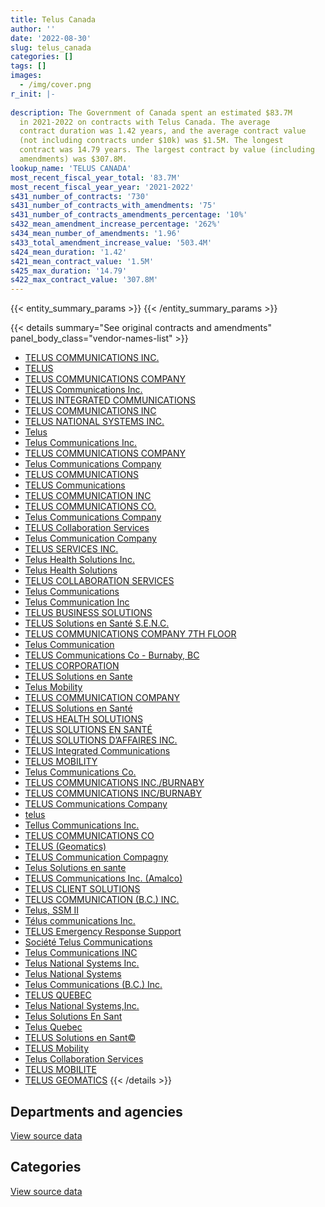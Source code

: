 ```yaml
---
title: Telus Canada
author: ''
date: '2022-08-30'
slug: telus_canada
categories: []
tags: []
images:
  - /img/cover.png
r_init: |-
  
description: The Government of Canada spent an estimated $83.7M
  in 2021-2022 on contracts with Telus Canada. The average
  contract duration was 1.42 years, and the average contract value
  (not including contracts under $10k) was $1.5M. The longest
  contract was 14.79 years. The largest contract by value (including
  amendments) was $307.8M.
lookup_name: 'TELUS CANADA'
most_recent_fiscal_year_total: '83.7M'
most_recent_fiscal_year_year: '2021-2022'
s431_number_of_contracts: '730'
s431_number_of_contracts_with_amendments: '75'
s431_number_of_contracts_amendments_percentage: '10%'
s432_mean_amendment_increase_percentage: '262%'
s434_mean_number_of_amendments: '1.96'
s433_total_amendment_increase_value: '503.4M'
s424_mean_duration: '1.42'
s421_mean_contract_value: '1.5M'
s425_max_duration: '14.79'
s422_max_contract_value: '307.8M'
---
```


<script src="/rmarkdown-libs/htmlwidgets/htmlwidgets.js"></script>
<link href="/rmarkdown-libs/datatables-css/datatables-crosstalk.css" rel="stylesheet" />
<script src="/rmarkdown-libs/datatables-binding/datatables.js"></script>
<script src="/rmarkdown-libs/jquery/jquery-3.6.0.min.js"></script>
<link href="/rmarkdown-libs/dt-core-bootstrap/css/dataTables.bootstrap.min.css" rel="stylesheet" />
<link href="/rmarkdown-libs/dt-core-bootstrap/css/dataTables.bootstrap.extra.css" rel="stylesheet" />
<script src="/rmarkdown-libs/dt-core-bootstrap/js/jquery.dataTables.min.js"></script>
<script src="/rmarkdown-libs/dt-core-bootstrap/js/dataTables.bootstrap.min.js"></script>
<link href="/rmarkdown-libs/crosstalk/css/crosstalk.min.css" rel="stylesheet" />
<script src="/rmarkdown-libs/crosstalk/js/crosstalk.min.js"></script>
<script src="/rmarkdown-libs/htmlwidgets/htmlwidgets.js"></script>
<link href="/rmarkdown-libs/datatables-css/datatables-crosstalk.css" rel="stylesheet" />
<script src="/rmarkdown-libs/datatables-binding/datatables.js"></script>
<script src="/rmarkdown-libs/jquery/jquery-3.6.0.min.js"></script>
<link href="/rmarkdown-libs/dt-core-bootstrap/css/dataTables.bootstrap.min.css" rel="stylesheet" />
<link href="/rmarkdown-libs/dt-core-bootstrap/css/dataTables.bootstrap.extra.css" rel="stylesheet" />
<script src="/rmarkdown-libs/dt-core-bootstrap/js/jquery.dataTables.min.js"></script>
<script src="/rmarkdown-libs/dt-core-bootstrap/js/dataTables.bootstrap.min.js"></script>
<link href="/rmarkdown-libs/crosstalk/css/crosstalk.min.css" rel="stylesheet" />
<script src="/rmarkdown-libs/crosstalk/js/crosstalk.min.js"></script>

{{< entity_summary_params >}}
{{< /entity_summary_params >}}

{{< details summary="See original contracts and amendments" panel_body_class="vendor-names-list" >}}
- [TELUS COMMUNICATIONS INC.](https://search.open.canada.ca/en/ct/?sort=contract_value_f%20desc&page=1&search_text=%22TELUS%20COMMUNICATIONS%20INC.%22)
- [TELUS](https://search.open.canada.ca/en/ct/?sort=contract_value_f%20desc&page=1&search_text=%22TELUS%22)
- [TELUS COMMUNICATIONS COMPANY](https://search.open.canada.ca/en/ct/?sort=contract_value_f%20desc&page=1&search_text=%22TELUS%20COMMUNICATIONS%20COMPANY%22)
- [TELUS Communications Inc.](https://search.open.canada.ca/en/ct/?sort=contract_value_f%20desc&page=1&search_text=%22TELUS%20Communications%20Inc.%22)
- [TELUS INTEGRATED COMMUNICATIONS](https://search.open.canada.ca/en/ct/?sort=contract_value_f%20desc&page=1&search_text=%22TELUS%20INTEGRATED%20COMMUNICATIONS%22)
- [TELUS COMMUNICATIONS INC](https://search.open.canada.ca/en/ct/?sort=contract_value_f%20desc&page=1&search_text=%22TELUS%20COMMUNICATIONS%20INC%22)
- [TELUS NATIONAL SYSTEMS INC.](https://search.open.canada.ca/en/ct/?sort=contract_value_f%20desc&page=1&search_text=%22TELUS%20NATIONAL%20SYSTEMS%20INC.%22)
- [Telus](https://search.open.canada.ca/en/ct/?sort=contract_value_f%20desc&page=1&search_text=%22Telus%22)
- [Telus Communications Inc.](https://search.open.canada.ca/en/ct/?sort=contract_value_f%20desc&page=1&search_text=%22Telus%20Communications%20Inc.%22)
- [TELUS COMMUNICATIONS COMPANY](https://search.open.canada.ca/en/ct/?sort=contract_value_f%20desc&page=1&search_text=%22TELUS%20COMMUNICATIONS%20%20COMPANY%22)
- [Telus Communications Company](https://search.open.canada.ca/en/ct/?sort=contract_value_f%20desc&page=1&search_text=%22Telus%20Communications%20%20Company%22)
- [TELUS COMMUNICATIONS](https://search.open.canada.ca/en/ct/?sort=contract_value_f%20desc&page=1&search_text=%22TELUS%20COMMUNICATIONS%22)
- [TELUS Communications](https://search.open.canada.ca/en/ct/?sort=contract_value_f%20desc&page=1&search_text=%22TELUS%20Communications%22)
- [TELUS COMMUNICATION INC](https://search.open.canada.ca/en/ct/?sort=contract_value_f%20desc&page=1&search_text=%22TELUS%20COMMUNICATION%20INC%22)
- [TELUS COMMUNICATIONS CO.](https://search.open.canada.ca/en/ct/?sort=contract_value_f%20desc&page=1&search_text=%22TELUS%20COMMUNICATIONS%20CO.%22)
- [Telus Communications Company](https://search.open.canada.ca/en/ct/?sort=contract_value_f%20desc&page=1&search_text=%22Telus%20Communications%20Company%22)
- [TELUS Collaboration Services](https://search.open.canada.ca/en/ct/?sort=contract_value_f%20desc&page=1&search_text=%22TELUS%20Collaboration%20Services%22)
- [Telus Communication Company](https://search.open.canada.ca/en/ct/?sort=contract_value_f%20desc&page=1&search_text=%22Telus%20Communication%20Company%22)
- [TELUS SERVICES INC.](https://search.open.canada.ca/en/ct/?sort=contract_value_f%20desc&page=1&search_text=%22TELUS%20SERVICES%20INC.%22)
- [Telus Health Solutions Inc.](https://search.open.canada.ca/en/ct/?sort=contract_value_f%20desc&page=1&search_text=%22Telus%20Health%20Solutions%20Inc.%22)
- [Telus Health Solutions](https://search.open.canada.ca/en/ct/?sort=contract_value_f%20desc&page=1&search_text=%22Telus%20Health%20Solutions%22)
- [TELUS COLLABORATION SERVICES](https://search.open.canada.ca/en/ct/?sort=contract_value_f%20desc&page=1&search_text=%22TELUS%20COLLABORATION%20SERVICES%22)
- [Telus Communications](https://search.open.canada.ca/en/ct/?sort=contract_value_f%20desc&page=1&search_text=%22Telus%20Communications%22)
- [Telus Communication Inc](https://search.open.canada.ca/en/ct/?sort=contract_value_f%20desc&page=1&search_text=%22Telus%20Communication%20Inc%22)
- [TELUS BUSINESS SOLUTIONS](https://search.open.canada.ca/en/ct/?sort=contract_value_f%20desc&page=1&search_text=%22TELUS%20BUSINESS%20SOLUTIONS%22)
- [TELUS Solutions en Santé S.E.N.C.](https://search.open.canada.ca/en/ct/?sort=contract_value_f%20desc&page=1&search_text=%22TELUS%20Solutions%20en%20Sant%c3%a9%20S.E.N.C.%22)
- [TELUS COMMUNICATIONS COMPANY 7TH FLOOR](https://search.open.canada.ca/en/ct/?sort=contract_value_f%20desc&page=1&search_text=%22TELUS%20COMMUNICATIONS%20COMPANY%207TH%20FLOOR%22)
- [Telus Communication](https://search.open.canada.ca/en/ct/?sort=contract_value_f%20desc&page=1&search_text=%22Telus%20Communication%22)
- [TELUS Communications Co - Burnaby, BC](https://search.open.canada.ca/en/ct/?sort=contract_value_f%20desc&page=1&search_text=%22TELUS%20Communications%20Co%20-%20Burnaby%2c%20BC%22)
- [TELUS CORPORATION](https://search.open.canada.ca/en/ct/?sort=contract_value_f%20desc&page=1&search_text=%22TELUS%20CORPORATION%22)
- [TELUS Solutions en Sante](https://search.open.canada.ca/en/ct/?sort=contract_value_f%20desc&page=1&search_text=%22TELUS%20Solutions%20en%20Sante%22)
- [Telus Mobility](https://search.open.canada.ca/en/ct/?sort=contract_value_f%20desc&page=1&search_text=%22Telus%20Mobility%22)
- [TELUS COMMUNICATION COMPANY](https://search.open.canada.ca/en/ct/?sort=contract_value_f%20desc&page=1&search_text=%22TELUS%20COMMUNICATION%20COMPANY%22)
- [TELUS Solutions en Santé](https://search.open.canada.ca/en/ct/?sort=contract_value_f%20desc&page=1&search_text=%22TELUS%20Solutions%20en%20Sant%c3%a9%22)
- [TELUS HEALTH SOLUTIONS](https://search.open.canada.ca/en/ct/?sort=contract_value_f%20desc&page=1&search_text=%22TELUS%20HEALTH%20SOLUTIONS%22)
- [TELUS SOLUTIONS EN SANTÉ](https://search.open.canada.ca/en/ct/?sort=contract_value_f%20desc&page=1&search_text=%22TELUS%20SOLUTIONS%20EN%20SANT%c3%89%22)
- [TÉLUS SOLUTIONS D’AFFAIRES INC.](https://search.open.canada.ca/en/ct/?sort=contract_value_f%20desc&page=1&search_text=%22T%c3%89LUS%20SOLUTIONS%20D%27AFFAIRES%20INC.%22)
- [TELUS Integrated Communications](https://search.open.canada.ca/en/ct/?sort=contract_value_f%20desc&page=1&search_text=%22TELUS%20Integrated%20Communications%22)
- [TELUS MOBILITY](https://search.open.canada.ca/en/ct/?sort=contract_value_f%20desc&page=1&search_text=%22TELUS%20MOBILITY%22)
- [Telus Communications Co.](https://search.open.canada.ca/en/ct/?sort=contract_value_f%20desc&page=1&search_text=%22Telus%20Communications%20Co.%22)
- [TELUS COMMUNICATIONS INC./BURNABY](https://search.open.canada.ca/en/ct/?sort=contract_value_f%20desc&page=1&search_text=%22TELUS%20COMMUNICATIONS%20INC.%2fBURNABY%22)
- [TELUS COMMUNICATIONS INC/BURNABY](https://search.open.canada.ca/en/ct/?sort=contract_value_f%20desc&page=1&search_text=%22TELUS%20COMMUNICATIONS%20INC%2fBURNABY%22)
- [TELUS Communications Company](https://search.open.canada.ca/en/ct/?sort=contract_value_f%20desc&page=1&search_text=%22TELUS%20Communications%20Company%22)
- [telus](https://search.open.canada.ca/en/ct/?sort=contract_value_f%20desc&page=1&search_text=%22telus%22)
- [Tellus Communications Inc.](https://search.open.canada.ca/en/ct/?sort=contract_value_f%20desc&page=1&search_text=%22Tellus%20Communications%20Inc.%22)
- [TELUS COMMUNICATIONS CO](https://search.open.canada.ca/en/ct/?sort=contract_value_f%20desc&page=1&search_text=%22TELUS%20COMMUNICATIONS%20CO%22)
- [TELUS (Geomatics)](https://search.open.canada.ca/en/ct/?sort=contract_value_f%20desc&page=1&search_text=%22TELUS%20%20%28Geomatics%29%22)
- [TELUS Communication Compagny](https://search.open.canada.ca/en/ct/?sort=contract_value_f%20desc&page=1&search_text=%22TELUS%20Communication%20Compagny%22)
- [Telus Solutions en sante](https://search.open.canada.ca/en/ct/?sort=contract_value_f%20desc&page=1&search_text=%22Telus%20Solutions%20en%20sante%22)
- [TELUS Communications Inc. (Amalco)](https://search.open.canada.ca/en/ct/?sort=contract_value_f%20desc&page=1&search_text=%22TELUS%20Communications%20Inc.%20%28Amalco%29%22)
- [TELUS CLIENT SOLUTIONS](https://search.open.canada.ca/en/ct/?sort=contract_value_f%20desc&page=1&search_text=%22TELUS%20CLIENT%20SOLUTIONS%22)
- [TELUS COMMUNICATION (B.C.) INC.](https://search.open.canada.ca/en/ct/?sort=contract_value_f%20desc&page=1&search_text=%22TELUS%20COMMUNICATION%20%28B.C.%29%20INC.%22)
- [Telus, SSM II](https://search.open.canada.ca/en/ct/?sort=contract_value_f%20desc&page=1&search_text=%22Telus%2c%20SSM%20II%22)
- [Télus communications Inc.](https://search.open.canada.ca/en/ct/?sort=contract_value_f%20desc&page=1&search_text=%22T%c3%a9lus%20communications%20Inc.%22)
- [TELUS Emergency Response Support](https://search.open.canada.ca/en/ct/?sort=contract_value_f%20desc&page=1&search_text=%22TELUS%20Emergency%20Response%20Support%22)
- [Société Telus Communications](https://search.open.canada.ca/en/ct/?sort=contract_value_f%20desc&page=1&search_text=%22Soci%c3%a9t%c3%a9%20Telus%20Communications%22)
- [Telus Communications INC](https://search.open.canada.ca/en/ct/?sort=contract_value_f%20desc&page=1&search_text=%22Telus%20Communications%20INC%22)
- [Telus National Systems Inc.](https://search.open.canada.ca/en/ct/?sort=contract_value_f%20desc&page=1&search_text=%22Telus%20National%20Systems%20Inc.%22)
- [Telus National Systems](https://search.open.canada.ca/en/ct/?sort=contract_value_f%20desc&page=1&search_text=%22Telus%20National%20Systems%22)
- [Telus Communications (B.C.) Inc.](https://search.open.canada.ca/en/ct/?sort=contract_value_f%20desc&page=1&search_text=%22Telus%20Communications%20%28B.C.%29%20Inc.%22)
- [TELUS QUEBEC](https://search.open.canada.ca/en/ct/?sort=contract_value_f%20desc&page=1&search_text=%22TELUS%20QUEBEC%22)
- [Telus National Systems,Inc.](https://search.open.canada.ca/en/ct/?sort=contract_value_f%20desc&page=1&search_text=%22Telus%20National%20Systems%2cInc.%22)
- [Telus Solutions En Sant](https://search.open.canada.ca/en/ct/?sort=contract_value_f%20desc&page=1&search_text=%22Telus%20Solutions%20En%20Sant%22)
- [Telus Quebec](https://search.open.canada.ca/en/ct/?sort=contract_value_f%20desc&page=1&search_text=%22Telus%20Quebec%22)
- [TELUS Solutions en Sant©](https://search.open.canada.ca/en/ct/?sort=contract_value_f%20desc&page=1&search_text=%22TELUS%20Solutions%20en%20Sant%c2%a9%22)
- [TELUS Mobility](https://search.open.canada.ca/en/ct/?sort=contract_value_f%20desc&page=1&search_text=%22TELUS%20Mobility%22)
- [Telus Collaboration Services](https://search.open.canada.ca/en/ct/?sort=contract_value_f%20desc&page=1&search_text=%22Telus%20Collaboration%20Services%22)
- [TELUS MOBILITE](https://search.open.canada.ca/en/ct/?sort=contract_value_f%20desc&page=1&search_text=%22TELUS%20MOBILITE%22)
- [TELUS GEOMATICS](https://search.open.canada.ca/en/ct/?sort=contract_value_f%20desc&page=1&search_text=%22TELUS%20GEOMATICS%22)
{{< /details >}}

## Departments and agencies

<div id="htmlwidget-1" style="width:100%;height:auto;" class="datatables html-widget"></div>
<script type="application/json" data-for="htmlwidget-1">{"x":{"style":"bootstrap","filter":"none","vertical":false,"data":[["<a href=\"/departments/cas-satj/\">Courts Administration Service<\/a>","<a href=\"/departments/cbsa-asfc/\">Canada Border Services Agency<\/a>","<a href=\"/departments/ced-dec/\">Canada Economic Development for Quebec Regions<\/a>","<a href=\"/departments/cic/\">Immigration, Refugees and Citizenship Canada<\/a>","<a href=\"/departments/cra-arc/\">Canada Revenue Agency<\/a>","<a href=\"/departments/crtc/\">Canadian Radio-television and Telecommunications Commission<\/a>","<a href=\"/departments/csc-scc/\">Correctional Service of Canada<\/a>","<a href=\"/departments/cta-otc/\">Canadian Transportation Agency<\/a>","<a href=\"/departments/dfatd-maecd/\">Global Affairs Canada<\/a>","<a href=\"/departments/dfo-mpo/\">Fisheries and Oceans Canada<\/a>","<a href=\"/departments/dnd-mdn/\">National Defence<\/a>","<a href=\"/departments/esdc-edsc/\">Employment and Social Development Canada<\/a>","<a href=\"/departments/fin/\">Department of Finance Canada<\/a>","<a href=\"/departments/hc-sc/\">Health Canada<\/a>","<a href=\"/departments/ic/\">Innovation, Science and Economic Development Canada<\/a>","<a href=\"/departments/jus/\">Department of Justice Canada<\/a>","<a href=\"/departments/nfb-onf/\">National Film Board<\/a>","<a href=\"/departments/nrc-cnrc/\">National Research Council Canada<\/a>","<a href=\"/departments/oag-bvg/\">Office of the Auditor General of Canada<\/a>","<a href=\"/departments/osfi-bsif/\">Office of the Superintendent of Financial Institutions Canada<\/a>","<a href=\"/departments/pbc-clcc/\">Parole Board of Canada<\/a>","<a href=\"/departments/pc/\">Parks Canada<\/a>","<a href=\"/departments/pch/\">Canadian Heritage<\/a>","<a href=\"/departments/pco-bcp/\">Privy Council Office<\/a>","<a href=\"/departments/phac-aspc/\">Public Health Agency of Canada<\/a>","<a href=\"/departments/pwgsc-tpsgc/\">Public Services and Procurement Canada<\/a>","<a href=\"/departments/rcmp-grc/\">Royal Canadian Mounted Police<\/a>","<a href=\"/departments/ssc-spc/\">Shared Services Canada<\/a>","<a href=\"/departments/statcan/\">Statistics Canada<\/a>","<a href=\"/departments/tbs-sct/\">Treasury Board of Canada Secretariat<\/a>","<a href=\"/departments/tc/\">Transport Canada<\/a>","<a href=\"/departments/vac-acc/\">Veterans Affairs Canada<\/a>"],[78183.62,417305.45,6334.31,25511.86,45237.14,271759.59,22503.6,null,null,1891790.52,629559.84,null,111296.37,null,20661.13,null,null,143297.42,44739.79,368148.4,null,36851.73,16458.45,34489.25,null,1707029.44,629134.81,96061452.71,23404.93,5660.25,432287.05,31977.16],[164395.73,222129.72,null,null,null,null,485.26,null,null,236598.72,358938.46,160067.79,63386.81,14084.77,31007.02,null,48910.27,20875.87,28899.83,941864.07,null,null,12320.17,28490.08,null,2359732.67,543627.53,91119392.17,10495.07,null,248565.27,null],[27108.63,250289.24,null,55922.64,3170.04,null,133877.17,4418.15,109511.17,498854.66,503960.9,158738.91,15014.18,null,10026.56,6937.89,null,12174.46,27017.17,162927.94,76020,null,12320.21,14803,84078.64,372152.79,592757.84,84956416.53,null,null,87414.35,null],[15522.48,434135.1,null,119587.71,20605.26,null,404428.28,11013.3,null,86770.79,656603.26,22849.64,null,null,null,21199.11,null,null,10779.35,142573.22,75600,null,12050.88,null,115822.61,478872.21,1147650.06,79960199.76,null,null,null,null]],"container":"<table class=\"table table-striped table-hover row-border order-column display\">\n  <thead>\n    <tr>\n      <th>Department<\/th>\n      <th>2018-2019<\/th>\n      <th>2019-2020<\/th>\n      <th>2020-2021<\/th>\n      <th>2021-2022<\/th>\n    <\/tr>\n  <\/thead>\n<\/table>","options":{"order":[[4,"desc"]],"pageLength":10,"autoWidth":true,"columnDefs":[{"targets":1,"render":"function(data, type, row, meta) {\n    return type !== 'display' ? data : DTWidget.formatCurrency(data, \"$\", 2, 3, \",\", \".\", true, null);\n  }"},{"targets":2,"render":"function(data, type, row, meta) {\n    return type !== 'display' ? data : DTWidget.formatCurrency(data, \"$\", 2, 3, \",\", \".\", true, null);\n  }"},{"targets":3,"render":"function(data, type, row, meta) {\n    return type !== 'display' ? data : DTWidget.formatCurrency(data, \"$\", 2, 3, \",\", \".\", true, null);\n  }"},{"targets":4,"render":"function(data, type, row, meta) {\n    return type !== 'display' ? data : DTWidget.formatCurrency(data, \"$\", 2, 3, \",\", \".\", true, null);\n  }"},{"width":"16%","targets":[1,2,3,4]},{"className":"dt-right","targets":[1,2,3,4]}],"orderClasses":false}},"evals":["options.columnDefs.0.render","options.columnDefs.1.render","options.columnDefs.2.render","options.columnDefs.3.render"],"jsHooks":[]}</script>
<p class="text-right">
<a href="https://github.com/GoC-Spending/contracts-data/tree/main/data/out/vendors/telus_canada/summary_by_fiscal_year_by_department.csv" class="source-data-link btn btn-link">View source data</a>
</p>

## Categories

<div id="htmlwidget-2" style="width:100%;height:auto;" class="datatables html-widget"></div>
<script type="application/json" data-for="htmlwidget-2">{"x":{"style":"bootstrap","filter":"none","vertical":false,"data":[["<a href=\"/categories/other/\">(Other)<\/a>","<a href=\"/categories/facilities_and_construction/\">Facilities and construction<\/a>","<a href=\"/categories/office_management/\">Office management<\/a>","<a href=\"/categories/defence/\">Defence<\/a>","<a href=\"/categories/professional_services/\">Professional services<\/a>","<a href=\"/categories/information_technology/\">Information technology<\/a>","<a href=\"/categories/industrial_products_and_services/\">Industrial products and services<\/a>","<a href=\"/categories/security_and_protection/\">Security and protection<\/a>","<a href=\"/categories/human_capital/\">Human capital<\/a>"],[285692.67,87104.59,1017669.43,573728.59,21462,100399730.88,479154.12,null,190532.55],[286475.39,90510.71,142537.07,239831.23,17833.96,95541761.14,221435.89,null,73881.88],[313714.58,38266.74,630500.84,468103.41,44763.22,86522725.19,142824.92,null,15014.18],[449691.55,3870.41,431774.42,542534.83,29180.66,82183024.1,80663.85,15523.2,null]],"container":"<table class=\"table table-striped table-hover row-border order-column display\">\n  <thead>\n    <tr>\n      <th>Category<\/th>\n      <th>2018-2019<\/th>\n      <th>2019-2020<\/th>\n      <th>2020-2021<\/th>\n      <th>2021-2022<\/th>\n    <\/tr>\n  <\/thead>\n<\/table>","options":{"order":[[4,"desc"]],"dom":"t","pageLength":30,"autoWidth":true,"columnDefs":[{"targets":1,"render":"function(data, type, row, meta) {\n    return type !== 'display' ? data : DTWidget.formatCurrency(data, \"$\", 2, 3, \",\", \".\", true, null);\n  }"},{"targets":2,"render":"function(data, type, row, meta) {\n    return type !== 'display' ? data : DTWidget.formatCurrency(data, \"$\", 2, 3, \",\", \".\", true, null);\n  }"},{"targets":3,"render":"function(data, type, row, meta) {\n    return type !== 'display' ? data : DTWidget.formatCurrency(data, \"$\", 2, 3, \",\", \".\", true, null);\n  }"},{"targets":4,"render":"function(data, type, row, meta) {\n    return type !== 'display' ? data : DTWidget.formatCurrency(data, \"$\", 2, 3, \",\", \".\", true, null);\n  }"},{"width":"16%","targets":[1,2,3,4]},{"className":"dt-right","targets":[1,2,3,4]}],"orderClasses":false,"lengthMenu":[10,25,30,50,100]}},"evals":["options.columnDefs.0.render","options.columnDefs.1.render","options.columnDefs.2.render","options.columnDefs.3.render"],"jsHooks":[]}</script>
<p class="text-right">
<a href="https://github.com/GoC-Spending/contracts-data/tree/main/data/out/vendors/telus_canada/summary_by_fiscal_year_by_category.csv" class="source-data-link btn btn-link">View source data</a>
</p>
